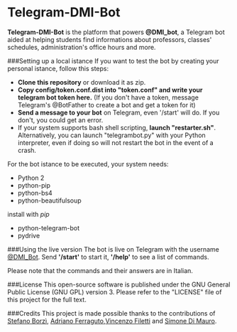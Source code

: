 # Telegram-DMI-Bot

**Telegram-DMI-Bot** is the platform that powers **@DMI_bot**, a Telegram bot aided at helping students find informations about professors, classes' schedules, administration's office hours and more.

###Setting up a local istance
If you want to test the bot by creating your personal istance, follow this steps:
* **Clone this repository** or download it as zip.
* **Copy config/token.conf.dist into "token.conf" and write your telegram bot token here.** (If you don't have a token, message Telegram's @BotFather to create a bot and get a token for it)
* **Send a message to your bot** on Telegram, even '/start' will do. If you don't, you could get an error.
* If your system supports bash shell scripting, **launch "restarter.sh"**. Alternatively, you can launch "telegrambot.py" with your Python interpreter, even if doing so will not restart the bot in the event of a crash.

For the bot istance to be executed, your system needs:

- Python 2
- python-pip
- python-bs4
- python-beautifulsoup

install with *pip*
- python-telegram-bot
- pydrive

###Using the live version
The bot is live on Telegram with the username [@DMI_Bot](https://telegram.me/DMI_Bot).
Send **'/start'** to start it, **'/help'** to see a list of commands.

Please note that the commands and their answers are in Italian.

###License
This open-source software is published under the GNU General Public License (GNU GPL) version 3. Please refer to the "LICENSE" file of this project for the full text.

###Credits
This project is made possible thanks to the contributions of [Stefano Borzì](https://github.com/Helias), [Adriano Ferraguto](https://github.com/adrianoferraguto),[Vincenzo Filetti](https://github.com/veeenz) and [Simone Di Mauro](https://github.com/simone989).

